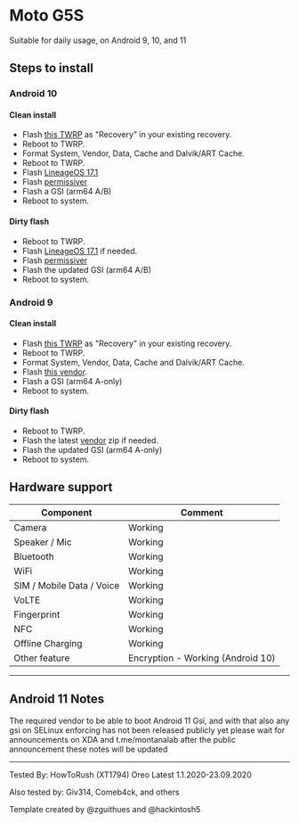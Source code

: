 # Moto G5S

Suitable for daily usage, on Android 9, 10, and 11

## Steps to install

### Android 10

#### Clean install
* Flash [this TWRP](https://twrp.me/motorola/motorolamotog5s.html) as "Recovery" in your existing recovery.
* Reboot to TWRP.
* Format System, Vendor, Data, Cache and Dalvik/ART Cache.
* Reboot to TWRP.
* Flash [LineageOS 17.1](https://forum.xda-developers.com/moto-g5s/development/rom-lineageos-17-1-t4160495)
* Flash [permissiver](https://androidfilehost.com/?fid=6006931924117940902)
* Flash a GSI (arm64 A/B)
* Reboot to system.

#### Dirty flash
* Reboot to TWRP.
* Flash [LineageOS 17.1](https://forum.xda-developers.com/moto-g5s/development/rom-lineageos-17-1-t4160495) if needed.
* Flash [permissiver](https://androidfilehost.com/?fid=6006931924117940902)
* Flash the updated GSI (arm64 A/B)
* Reboot to system.

### Android 9

#### Clean install
* Flash [this TWRP](https://twrp.me/motorola/motorolamotog5s.html) as "Recovery" in your existing recovery.
* Reboot to TWRP.
* Format System, Vendor, Data, Cache and Dalvik/ART Cache.
* Flash [this vendor](https://t.me/MotoXProject/448).
* Flash a GSI (arm64 A-only)
* Reboot to system.

#### Dirty flash
* Reboot to TWRP.
* Flash the latest [vendor](https://t.me/MotoXProject/448) zip if needed.
* Flash the updated GSI (arm64 A-only)
* Reboot to system.


## Hardware support

| Component                 |      Comment                                              |
|---------------------------|-----------------------------------------------------------|
| Camera                    | Working                      |
| Speaker / Mic             | Working                                                   |
| Bluetooth                 | Working                                                   |
| WiFi                      | Working                                                   |
| SIM / Mobile Data / Voice | Working                                                   |
| VoLTE                     | Working                                                   |
| Fingerprint               | Working                                                   |
| NFC                       | Working                                                   |
| Offline Charging          | Working                                                   |
| Other feature             | Encryption - Working (Android 10)                |

---

## Android 11 Notes
The required vendor to be able to boot Android 11 Gsi, and with that also any gsi on SELinux enforcing has not been released publicly yet
please wait for announcements on XDA and t.me/montanalab 
after the public announcement these notes will be updated

---

Tested By: HowToRush (XT1794) Oreo Latest  1.1.2020-23.09.2020

Also tested by: Giv314, Comeb4ck, and others

Template created by @zguithues and @hackintosh5